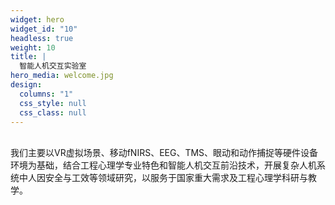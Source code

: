 ```yaml
---
widget: hero
widget_id: "10"
headless: true
weight: 10
title: | 
  智能人机交互实验室
hero_media: welcome.jpg
design:
  columns: "1"
  css_style: null
  css_class: null
---
```


<br>
我们主要以VR虚拟场景、移动fNIRS、EEG、TMS、眼动和动作捕捉等硬件设备环境为基础，结合工程心理学专业特色和智能人机交互前沿技术，开展复杂人机系统中人因安全与工效等领域研究，以服务于国家重大需求及工程心理学科研与教学。


